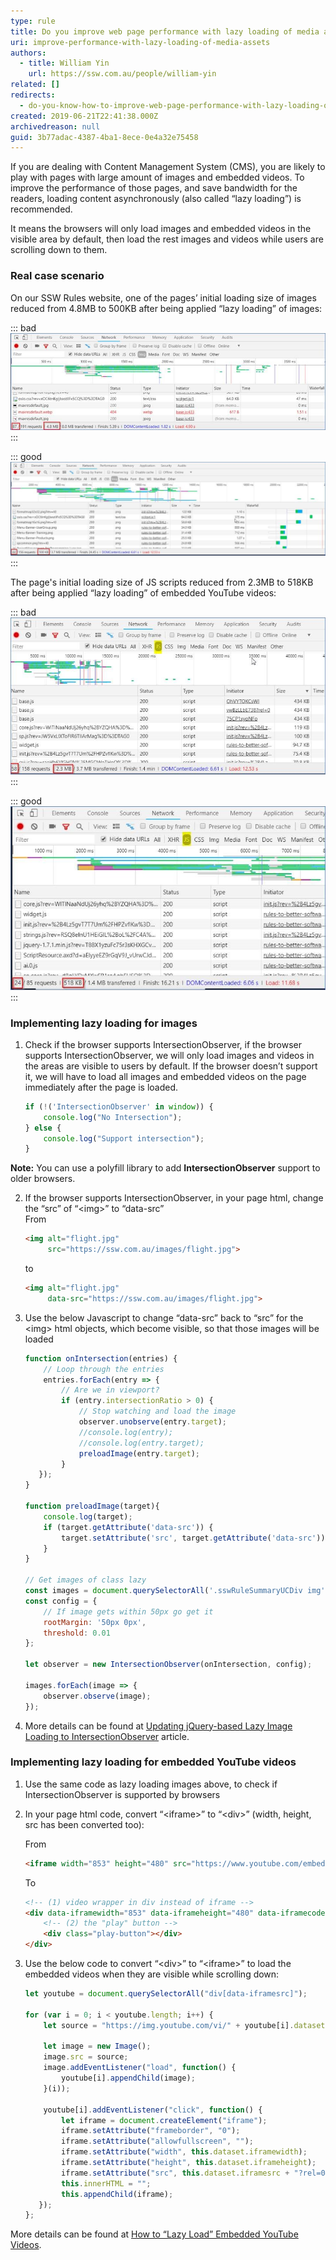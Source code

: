 ```yaml
---
type: rule
title: Do you improve web page performance with lazy loading of media assets?
uri: improve-performance-with-lazy-loading-of-media-assets
authors:
  - title: William Yin
    url: https://ssw.com.au/people/william-yin
related: []
redirects:
  - do-you-know-how-to-improve-web-page-performance-with-lazy-loading-of-media-assets
created: 2019-06-21T22:41:38.000Z
archivedreason: null
guid: 3b77adac-4387-4ba1-8ece-0e4a32e75458
---
```


If you are dealing with Content Management System (CMS), you are likely to play with pages with large amount of images and embedded videos. To improve the performance of those pages, and save bandwidth for the readers, loading content asynchronously (also called “lazy loading”) is recommended.

It means the browsers will only load images and embedded videos in the visible area by default, then load the rest images and videos while users are scrolling down to them.

<!--endintro-->

### Real case scenario

On our SSW Rules website, one of the pages’ initial loading size of images reduced from 4.8MB to 500KB after being applied “lazy loading” of images:

::: bad  
![Figure: Bad example - Load all images by default](load-images-1.jpg)  
:::

::: good  
![Figure: Good example - Do not load all images by default, only load them when they are visible while scrolling down the browsers](load-images-2.jpg)  
:::

The page's initial loading size of JS scripts reduced from 2.3MB to 518KB after being applied “lazy loading” of embedded YouTube videos:

::: bad  
![Figure: Bad example – Load all embedded YouTube videos by default](load-images-3.jpg)  
:::

::: good  
![Figure: Good example - Do not load all embedded YouTube videos by default, only load them when they are visible while scrolling down the browsers](load-images-4.jpg)  
:::

### Implementing lazy loading for images

1. Check if the browser supports IntersectionObserver, if the browser supports IntersectionObserver, we will only load images and videos in the areas are visible to users by default. If the browser doesn’t support it, we will have to load all images and embedded videos on the page immediately after the page is loaded.

    ```js
    if (!('IntersectionObserver' in window)) {
        console.log("No Intersection");
    } else {
        console.log("Support intersection");
    }
    ```

**Note:** You can use a polyfill library to add **IntersectionObserver** support to older browsers.

2. If the browser supports IntersectionObserver, in your page html, change the “src” of “&lt;img&gt;” to “data-src”  
    From

    ```html
    <img alt="flight.jpg" 
         src="https://ssw.com.au/images/flight.jpg">
    ```

    to

    ```html
    <img alt="flight.jpg" 
         data-src="https://ssw.com.au/images/flight.jpg">
    ```

3. Use the below Javascript to change “data-src” back to “src” for the &lt;img&gt; html objects, which become visible, so that those images will be loaded

    ```js
    function onIntersection(entries) {
        // Loop through the entries
        entries.forEach(entry => {
            // Are we in viewport?
            if (entry.intersectionRatio > 0) {
                // Stop watching and load the image
                observer.unobserve(entry.target);
                //console.log(entry);
                //console.log(entry.target);          
                preloadImage(entry.target);
            }
       });
    }

    function preloadImage(target){
        console.log(target);
        if (target.getAttribute('data-src')) {
            target.setAttribute('src', target.getAttribute('data-src'));
        } 
    }

    // Get images of class lazy
    const images = document.querySelectorAll('.sswRuleSummaryUCDiv img');
    const config = {
        // If image gets within 50px go get it
        rootMargin: '50px 0px',
        threshold: 0.01
    };

    let observer = new IntersectionObserver(onIntersection, config);
 
    images.forEach(image => {
        observer.observe(image);
    });
    ```

4. More details can be found at [Updating jQuery-based Lazy Image Loading to IntersectionObserver](https://www.hanselman.com/blog/updating-jquerybased-lazy-image-loading-to-intersectionobserver) article.

### Implementing lazy loading for embedded YouTube videos

1. Use the same code as lazy loading images above, to check if IntersectionObserver is supported by browsers
2. In your page html code, convert “&lt;iframe&gt;” to “&lt;div&gt;” (width, height, src has been converted too):

    From

    ```html
    <iframe width="853" height="480" src="https://www.youtube.com/embed/OhVYTOKCsWI" frameborder="0"></iframe>
    ```

    To

    ```html
    <!-- (1) video wrapper in div instead of iframe -->
    <div data-iframewidth="853" data-iframeheight="480" data-iframecode="OhVYTOKCsWI" data-iframesrc="https://www.youtube.com/embed/OhVYTOKCsWI" frameborder="0">
        <!-- (2) the "play" button -->
        <div class="play-button"></div>      
    </div>
    ```

3. Use the below code to convert “&lt;div&gt;” to “&lt;iframe&gt;” to load the embedded videos when they are visible while scrolling down:

    ```js
    let youtube = document.querySelectorAll("div[data-iframesrc]");
    
    for (var i = 0; i < youtube.length; i++) {    
        let source = "https://img.youtube.com/vi/" + youtube[i].dataset.iframecode + "/sddefault.jpg";
        
        let image = new Image();
        image.src = source;
        image.addEventListener("load", function() {
            youtube[i].appendChild(image);
        }(i));
        
        youtube[i].addEventListener("click", function() {
            let iframe = document.createElement("iframe");
            iframe.setAttribute("frameborder", "0");
            iframe.setAttribute("allowfullscreen", "");
            iframe.setAttribute("width", this.dataset.iframewidth);
            iframe.setAttribute("height", this.dataset.iframeheight);
            iframe.setAttribute("src", this.dataset.iframesrc + "?rel=0&showinfo=0&autoplay=1");
            this.innerHTML = "";
            this.appendChild(iframe);
       });    
    };
    ```

More details can be found at [How to “Lazy Load” Embedded YouTube Videos](https://webdesign.tutsplus.com/how-to-lazy-load-embedded-youtube-videos--cms-26743t).
